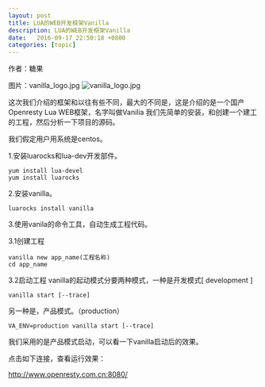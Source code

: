 ```yaml
---
layout: post
title: LUA的WEB开发框架Vanilla
description: LUA的WEB开发框架Vanilla
date:   2016-09-17 22:50:18 +0800 
categories: [topic]
---
```

作者：糖果

图片：vanilla_logo.jpg
<img src="http://orchina-blog.stor.sinaapp.com/1447170026.jpg" alt="vanilla_logo.jpg" /> 


这次我们介绍的框架和以往有些不同，最大的不同是，这是介绍的是一个国产Openresty Lua WEB框架，名字叫做Vanilia
我们先简单的安装，和创建一个建工的工程，然后分析一下项目的源码。


我们假定用户用系统是centos。

1.安装luarocks和lua-dev开发部件。

```
yum install lua-devel 
yum install luarocks
```


2.安装vanilla。
```
luarocks install vanilla 
```


3.使用vanila的命令工具，自动生成工程代码。

3.1创建工程
```
vanilla new app_name(工程名称)
cd app_name
```

3.2启动工程
vanilla的起动模式分要两种模式，一种是开发模式[ development ]
```
vanilla start [--trace]
```

另一种是，产品模式。（production）
```
VA_ENV=production vanilla start [--trace]
```

我们采用的是产品模式启动，可以看一下vanilla启动后的效果。

点击如下连接，查看运行效果：

<a href="http://www.openresty.com.cn:8080/" target="_blank">http://www.openresty.com.cn:8080/</a>